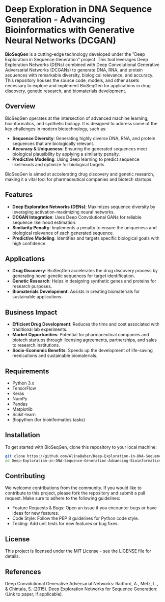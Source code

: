 # Deep Exploration in DNA Sequence Generation - Advancing Bioinformatics with Generative Neural Networks (DCGAN)

**BioSeqGen** is a cutting-edge technology developed under the "Deep Exploration in Sequence Generation" project. This tool leverages Deep Exploration Networks (DENs) combined with Deep Convolutional Generative Adversarial Networks (DCGANs) to generate DNA, RNA, and protein sequences with remarkable diversity, biological relevance, and accuracy. This repository houses the source code, models, and other assets necessary to explore and implement BioSeqGen for applications in drug discovery, genetic research, and biomaterials development.

## Overview

BioSeqGen operates at the intersection of advanced machine learning, bioinformatics, and synthetic biology. It is designed to address some of the key challenges in modern biotechnology, such as:

- **Sequence Diversity**: Generating highly diverse DNA, RNA, and protein sequences that are biologically relevant.
- **Accuracy & Uniqueness**: Ensuring the generated sequences meet biological plausibility by applying a similarity penalty.
- **Predictive Modeling**: Using deep learning to predict sequence likelihoods and optimize for biological targets.

BioSeqGen is aimed at accelerating drug discovery and genetic research, making it a vital tool for pharmaceutical companies and biotech startups.


## Features

- **Deep Exploration Networks (DENs)**: Maximizes sequence diversity by leveraging activation-maximizing neural networks.
- **DCGAN Integration**: Uses Deep Convolutional GANs for reliable sequence likelihood estimation.
- **Similarity Penalty**: Implements a penalty to ensure the uniqueness and biological relevance of each generated sequence.
- **Predictive Modeling**: Identifies and targets specific biological goals with high confidence.

## Applications

- **Drug Discovery**: BioSeqGen accelerates the drug discovery process by generating novel genetic sequences for target identification.
- **Genetic Research**: Helps in designing synthetic genes and proteins for research purposes.
- **Biomaterials Development**: Assists in creating biomaterials for sustainable applications.

## Business Impact

- **Efficient Drug Development**: Reduces the time and cost associated with traditional lab experiments.
- **Market Opportunities**: Potential for pharmaceutical companies and biotech startups through licensing agreements, partnerships, and sales to research institutions.
- **Socio-Economic Benefits**: Speeds up the development of life-saving medications and sustainable biomaterials.

## Requirements

- Python 3.x
- TensorFlow
- Keras
- NumPy
- Pandas
- Matplotlib
- Scikit-learn
- Biopython (for bioinformatics tasks)

## Installation

To get started with BioSeqGen, clone this repository to your local machine:

```bash
git clone https://github.com/AlinaBaber/Deep-Exploration-in-DNA-Sequence-Generation-Advancing-Bioinformatics-with-Generative-NN-DCGAN.git
cd Deep-Exploration-in-DNA-Sequence-Generation-Advancing-Bioinformatics-with-Generative-NN-DCGAN
 ```
## Contributing
We welcome contributions from the community. If you would like to contribute to this project, please fork the repository and submit a pull request. Make sure to adhere to the following guidelines:

- Feature Requests & Bugs: Open an issue if you encounter bugs or have ideas for new features.
- Code Style: Follow the PEP 8 guidelines for Python code style.
- Testing: Add unit tests for new features or bug fixes.
## License
This project is licensed under the MIT License - see the LICENSE file for details.

## References
Deep Convolutional Generative Adversarial Networks: Radford, A., Metz, L., & Chintala, S. (2015).
Deep Exploration Networks for Sequence Generation: (Link to paper, if applicable).
